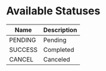 # Available Statuses

| Name    | Description |
| ------- | ----------- |
| PENDING | Pending     |
| SUCCESS | Completed   |
| CANCEL  | Canceled    |

